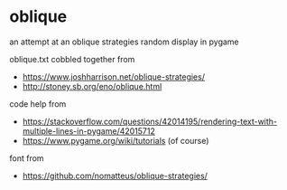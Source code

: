 # oblique
an attempt at an oblique strategies random display in pygame 

oblique.txt cobbled together from 
* https://www.joshharrison.net/oblique-strategies/
* http://stoney.sb.org/eno/oblique.html

code help from 
* https://stackoverflow.com/questions/42014195/rendering-text-with-multiple-lines-in-pygame/42015712
* https://www.pygame.org/wiki/tutorials (of course)

font from 
* https://github.com/nomatteus/oblique-strategies/
